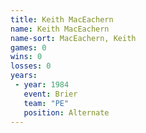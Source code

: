 ```yaml
---
title: Keith MacEachern
name: Keith MacEachern
name-sort: MacEachern, Keith
games: 0
wins: 0
losses: 0
years:
 - year: 1984
   event: Brier
   team: "PE"
   position: Alternate
---
```

